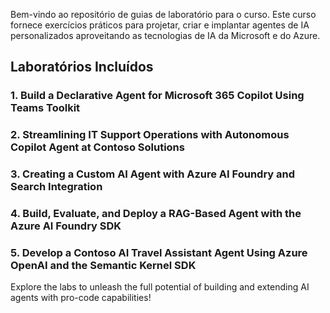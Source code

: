 

Bem-vindo ao repositório de guias de laboratório para o curso. Este curso fornece exercícios práticos para projetar, criar e implantar agentes de IA personalizados aproveitando as tecnologias de IA da Microsoft e do Azure.


## Laboratórios Incluídos

### 1. Build a Declarative Agent for Microsoft 365 Copilot Using Teams Toolkit

### 2. Streamlining IT Support Operations with Autonomous Copilot Agent at Contoso Solutions

### 3. Creating a Custom AI Agent with Azure AI Foundry and Search Integration

### 4. Build, Evaluate, and Deploy a RAG-Based Agent with the Azure AI Foundry SDK

### 5. Develop a Contoso AI Travel Assistant Agent Using Azure OpenAI and the Semantic Kernel SDK

Explore the labs to unleash the full potential of building and extending AI agents with pro-code capabilities!
